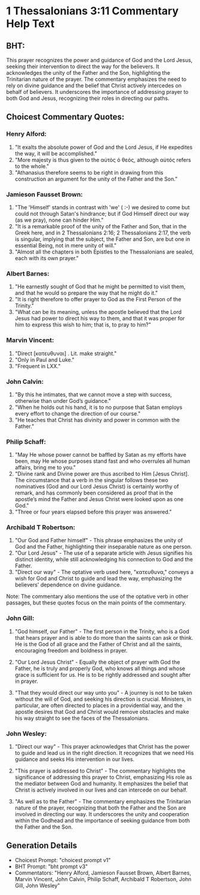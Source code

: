 # 1 Thessalonians 3:11 Commentary Help Text

## BHT:
This prayer recognizes the power and guidance of God and the Lord Jesus, seeking their intervention to direct the way for the believers. It acknowledges the unity of the Father and the Son, highlighting the Trinitarian nature of the prayer. The commentary emphasizes the need to rely on divine guidance and the belief that Christ actively intercedes on behalf of believers. It underscores the importance of addressing prayer to both God and Jesus, recognizing their roles in directing our paths.

## Choicest Commentary Quotes:
### Henry Alford:
1. "It exalts the absolute power of God and the Lord Jesus, if He expedites the way, it will be accomplished."
2. "More majesty is thus given to the αὐτὸς ὁ θεός, although αὐτός refers to the whole."
3. "Athanasius therefore seems to be right in drawing from this construction an argument for the unity of the Father and the Son."

### Jamieson Fausset Brown:
1. "The 'Himself' stands in contrast with 'we' ( :-) we desired to come but could not through Satan's hindrance; but if God Himself direct our way (as we pray), none can hinder Him."
2. "It is a remarkable proof of the unity of the Father and Son, that in the Greek here, and in 2 Thessalonians 2:16; 2 Thessalonians 2:17, the verb is singular, implying that the subject, the Father and Son, are but one in essential Being, not in mere unity of will."
3. "Almost all the chapters in both Epistles to the Thessalonians are sealed, each with its own prayer."

### Albert Barnes:
1. "He earnestly sought of God that he might be permitted to visit them, and that he would so prepare the way that he might do it."
2. "It is right therefore to offer prayer to God as the First Person of the Trinity."
3. "What can be its meaning, unless the apostle believed that the Lord Jesus had power to direct his way to them, and that it was proper for him to express this wish to him; that is, to pray to him?"

### Marvin Vincent:
1. "Direct [κατευθυναι] . Lit. make straight." 
2. "Only in Paul and Luke." 
3. "Frequent in LXX."

### John Calvin:
1. "By this he intimates, that we cannot move a step with success, otherwise than under God’s guidance."
2. "When he holds out his hand, it is to no purpose that Satan employs every effort to change the direction of our course."
3. "He teaches that Christ has divinity and power in common with the Father."

### Philip Schaff:
1. "May He whose power cannot be baffled by Satan as my efforts have been, may He whose purposes stand fast and who overrules all human affairs, bring me to you." 
2. "Divine rank and Divine power are thus ascribed to Him [Jesus Christ]. The circumstance that a verb in the singular follows these two nominatives (God and our Lord Jesus Christ) is certainly worthy of remark, and has commonly been considered as proof that in the apostle’s mind the Father and Jesus Christ were looked upon as one God." 
3. "Three or four years elapsed before this prayer was answered."

### Archibald T Robertson:
1. "Our God and Father himself" - This phrase emphasizes the unity of God and the Father, highlighting their inseparable nature as one person.
2. "Our Lord Jesus" - The use of a separate article with Jesus signifies his distinct identity, while still acknowledging his connection to God and the Father.
3. "Direct our way" - The optative verb used here, "κατευθυνα," conveys a wish for God and Christ to guide and lead the way, emphasizing the believers' dependence on divine guidance.

Note: The commentary also mentions the use of the optative verb in other passages, but these quotes focus on the main points of the commentary.

### John Gill:
1. "God himself, our Father" - The first person in the Trinity, who is a God that hears prayer and is able to do more than the saints can ask or think. He is the God of all grace and the Father of Christ and all the saints, encouraging freedom and boldness in prayer. 

2. "Our Lord Jesus Christ" - Equally the object of prayer with God the Father, he is truly and properly God, who knows all things and whose grace is sufficient for us. He is to be rightly addressed and sought after in prayer. 

3. "That they would direct our way unto you" - A journey is not to be taken without the will of God, and seeking his direction is crucial. Ministers, in particular, are often directed to places in a providential way, and the apostle desires that God and Christ would remove obstacles and make his way straight to see the faces of the Thessalonians.

### John Wesley:
1. "Direct our way" - This prayer acknowledges that Christ has the power to guide and lead us in the right direction. It recognizes that we need His guidance and seeks His intervention in our lives.

2. "This prayer is addressed to Christ" - The commentary highlights the significance of addressing this prayer to Christ, emphasizing His role as the mediator between God and humanity. It emphasizes the belief that Christ is actively involved in our lives and can intercede on our behalf.

3. "As well as to the Father" - The commentary emphasizes the Trinitarian nature of the prayer, recognizing that both the Father and the Son are involved in directing our way. It underscores the unity and cooperation within the Godhead and the importance of seeking guidance from both the Father and the Son.


## Generation Details
- Choicest Prompt: "choicest prompt v1"
- BHT Prompt: "bht prompt v3"
- Commentators: "Henry Alford, Jamieson Fausset Brown, Albert Barnes, Marvin Vincent, John Calvin, Philip Schaff, Archibald T Robertson, John Gill, John Wesley"
